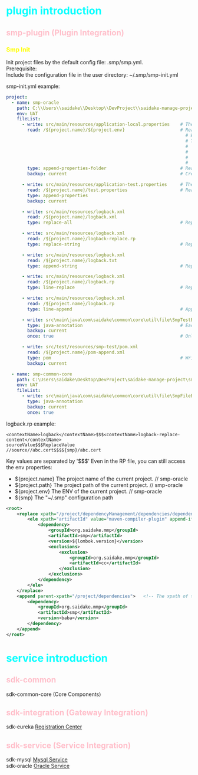 # <span style="color:cyan">plugin introduction</span>
## <span style="color:pink">smp-plugin (Plugin Integration)</span>
### <span style="color:yellow">Smp Init</span>
Init project files by the default config file: .smp/smp.yml.<br/>
Prerequisite:<br/>
Include the configuration file in the user directory: ~/.smp/smp-init.yml<br/>

smp-init.yml example:<br/>
```yaml
project:
  - name: smp-oracle
    path: C:\\Users\\saidake\\Desktop\\DevProject\\saidake-manage-project\\smp-service\\smp-oracle   # Parent project folder
    env: UAT
    fileList:
      - write: src/main/resources/application-local.properties    # The relative path to write the file.
        read: /${project.name}/${project.env}                     # Read folder.
                                                                    # When the path starts with "/", automatically concatenate the configuration path "~/. smp"
                                                                    # Tips: The user configuration directory for Windows is "C:\Users\<username>\.smp"
                                                                    #   ${project.name}   The project name of the current project. // smp-oracle
                                                                    #   ${project.path}   The project path of the current project. // smp-oracle
                                                                    #   ${project.env}    The ENV of the current project. // smp-oracle
                                                                    #   ${smp}            The "~/.smp" configuration path
        type: append-properties-folder                            # Read all properties files in the directory and append them to the write property file.
        backup: current                                           # Create a backup file in the current file directory.

      - write: src/main/resources/application-test.properties     # The relative path to write the file.
        read: /${project.name}/test.properties                    # Read property file.
        type: append-properties                              
        backup: current                                           

      - write: src/main/resources/logback.xml
        read: /${project.name}/logback.xml
        type: replace-all                                         # Replace all content with the read file.

      - write: src/main/resources/logback.xml
        read: /${project.name}/logback-replace.rp
        type: replace-string                                      # Replace matched content with the RP file, Please refer to the introduction of the RP file format below.

      - write: src/main/resources/logback.xml
        read: /${project.name}/logback.txt
        type: append-string                                       # Replace string with the read file.

      - write: src/main/resources/logback.xml
        read: /${project.name}/logback.rp
        type: line-replace                                        # Replace string with the RP file, The left value is the lineNumber, The right value is the replace content.(e.g. "2$$$String tt=99;")

      - write: src/main/resources/logback.xml
        read: /${project.name}/logback.rp
        type: line-append                                         # Append string with the RP file, The left value is the lineNumber, The right value is the append content.(e.g. "2$$$String tt=99;")

      - write: src\main\java\com\saidake\common\core\util\file\SmpTestBackupUtils.java
        type: java-annotation                                     # Each line of the write file will be preceded by '//'
        backup: current                                           
        once: true                                                # Only write once, It will determine whether it is the first write based on whether the backup file exists.

      - write: src/test/resources/smp-test/pom.xml
        read: /${project.name}/pom-append.xml
        type: pom                                                 # Write xml file, Please refer to the introduction of the pom-append.xml file format below.
        backup: current

  - name: smp-common-core
    path: C:\Users\saidake\Desktop\DevProject\saidake-manage-project\smp-common\smp-common-core
    env: UAT
    fileList:
      - write: src\main\java\com\saidake\common\core\util\file\SmpFileBackupUtils.java
        type: java-annotation
        backup: current
        once: true
```

logback.rp example: <br/>
```text
<contextName>logback</contextName>$$$<contextName>logback-replace-content</contextName>
sourceValue$$$ReplaceValue
//source//abc.cert$$$${smp}/abc.cert
```
Key values are separated by '$$$'
Even in the RP file, you can still access the env properties:<br/>
<ul>
   <li>${project.name}   The project name of the current project. // smp-oracle</li>
   <li>${project.path}   The project path of the current project. // smp-oracle</li>
   <li>${project.env}    The ENV of the current project. // smp-oracle</li>
   <li>${smp}            The "~/.smp" configuration path</li>
</ul>

```xml
<root>
    <replace xpath="/project/dependencyManagement/dependencies/dependency">    <!-- The xpath of the replace tag-->
        <ele xpath="artifactId" value="maven-compiler-plugin" append-if-not-exists="true">  <!-- Use the artifactId xpath search under dependency, and if the value is equal to 'maven-compiler-plugin', replace it.-->
            <dependency>
                <groupId>org.saidake.mmp</groupId>
                <artifactId>smp</artifactId>
                <version>${lombok.version}</version>
                <exclusions>
                    <exclusion>
                        <groupId>org.saidake.mmp</groupId>
                        <artifactId>cc</artifactId>
                    </exclusion>
                </exclusions>
            </dependency>
        </ele>
    </replace>
    <append parent-xpath="/project/dependencies">   <!-- The xpath of the parent tag of the replace tag-->
        <dependency>
            <groupId>org.saidake.mmp</groupId>
            <artifactId>smp</artifactId>
            <version>baba</version>
        </dependency>
    </append>
</root>
```

# <span style="color:cyan">service introduction</span>
## <span style="color:pink">sdk-common</span>
sdk-common-core (Core Components)
## <span style="color:pink">sdk-integration (Gateway Integration)</span>
sdk-eureka  [Registration Center](http://localhost:48992)
## <span style="color:pink">sdk-service (Service Integration)</span>
sdk-mysql  [Mysql Service](http://localhost:48123/swagger-ui.html) <br/>
sdk-oracle [Oracle Service](http://localhost:48124/swagger-ui.html) <br/>

